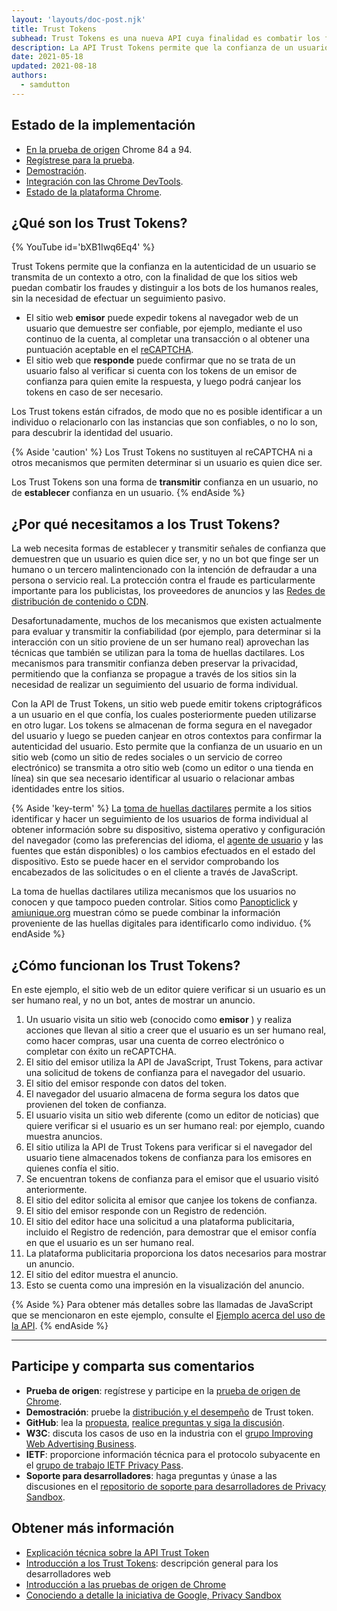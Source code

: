 ```yaml
---
layout: 'layouts/doc-post.njk'
title: Trust Tokens
subhead: Trust Tokens es una nueva API cuya finalidad es combatir los fraudes y distinguir a los bots de los humanos reales, sin la necesidad de efectuar un seguimiento pasivo.
description: La API Trust Tokens permite que la confianza de un usuario en un contexto se transmita a otro contexto, sin la necesidad de identificar al usuario o relacionar la identidad que hay entre ambos contextos. La API permite que se emitan tokens criptográficos desde un origen hacia un usuario en el que se confía. Entonces, los tokens son almacenados por el navegador del usuario. De esta forma, el navegador puede usar los tokens en otros contextos para evaluar la autenticidad del usuario.
date: 2021-05-18
updated: 2021-08-18
authors:
  - samdutton
---
```


## Estado de la implementación

- [En la prueba de origen](https://web.dev/origin-trials/) Chrome 84 a 94.
- [Regístrese para la prueba](https://developer.chrome.com/origintrials/#/view_trial/2479231594867458049).
- [Demostración](https://trust-token-demo.glitch.me/).
- [Integración con las Chrome DevTools](https://developers.google.com/web/updates/2021/01/devtools?utm_source=devtools#trust-token).
- [Estado de la plataforma Chrome](https://www.chromestatus.com/feature/5078049450098688).

## ¿Qué son los Trust Tokens?

{% YouTube id='bXB1Iwq6Eq4' %}

Trust Tokens permite que la confianza en la autenticidad de un usuario se transmita de un contexto a otro, con la finalidad de que los sitios web puedan combatir los fraudes y distinguir a los bots de los humanos reales, sin la necesidad de efectuar un seguimiento pasivo.

- El sitio web **emisor** puede expedir tokens al navegador web de un usuario que demuestre ser confiable, por ejemplo, mediante el uso continuo de la cuenta, al completar una transacción o al obtener una puntuación aceptable en el [reCAPTCHA](https://developers.google.com/recaptcha).
- El sitio web que **responde** puede confirmar que no se trata de un usuario falso al verificar si cuenta con los tokens de un emisor de confianza para quien emite la respuesta, y luego podrá canjear los tokens en caso de ser necesario.

Los Trust tokens están cifrados, de modo que no es posible identificar a un individuo o relacionarlo con las instancias que son confiables, o no lo son, para descubrir la identidad del usuario.

{% Aside 'caution' %} Los Trust Tokens no sustituyen al reCAPTCHA ni a otros mecanismos que permiten determinar si un usuario es quien dice ser.

Los Trust Tokens son una forma de **transmitir** confianza en un usuario, no de **establecer** confianza en un usuario. {% endAside %}

## ¿Por qué necesitamos a los Trust Tokens?

La web necesita formas de establecer y transmitir señales de confianza que demuestren que un usuario es quien dice ser, y no un bot que finge ser un humano o un tercero malintencionado con la intención de defraudar a una persona o servicio real. La protección contra el fraude es particularmente importante para los publicistas, los proveedores de anuncios y las [Redes de distribución de contenido o CDN](https://www.cloudflare.com/en-gb/learning/cdn/what-is-a-cdn/).

Desafortunadamente, muchos de los mecanismos que existen actualmente para evaluar y transmitir la confiabilidad (por ejemplo, para determinar si la interacción con un sitio proviene de un ser humano real) aprovechan las técnicas que también se utilizan para la toma de huellas dactilares. Los mecanismos para transmitir confianza deben preservar la privacidad, permitiendo que la confianza se propague a través de los sitios sin la necesidad de realizar un seguimiento del usuario de forma individual.

Con la API de Trust Tokens, un sitio web puede emitir tokens criptográficos a un usuario en el que confía, los cuales posteriormente pueden utilizarse en otro lugar. Los tokens se almacenan de forma segura en el navegador del usuario y luego se pueden canjear en otros contextos para confirmar la autenticidad del usuario. Esto permite que la confianza de un usuario en un sitio web (como un sitio de redes sociales o un servicio de correo electrónico) se transmita a otro sitio web (como un editor o una tienda en línea) sin que sea necesario identificar al usuario o relacionar ambas identidades entre los sitios.

{% Aside 'key-term' %} La [toma de huellas dactilares](https://w3c.github.io/fingerprinting-guidance/#passive) permite a los sitios identificar y hacer un seguimiento de los usuarios de forma individual al obtener información sobre su dispositivo, sistema operativo y configuración del navegador (como las preferencias del idioma, el [agente de usuario](https://developer.mozilla.org/en-US/docs/Web/API/NavigatorID/userAgent) y las fuentes que están disponibles) o los cambios efectuados en el estado del dispositivo. Esto se puede hacer en el servidor comprobando los encabezados de las solicitudes o en el cliente a través de JavaScript.

La toma de huellas dactilares utiliza mecanismos que los usuarios no conocen y que tampoco pueden controlar. Sitios como [Panopticlick](https://panopticlick.eff.org/) y [amiunique.org](https://amiunique.org/) muestran cómo se puede combinar la información proveniente de las huellas digitales para identificarlo como individuo. {% endAside %}

## ¿Cómo funcionan los Trust Tokens?

En este ejemplo, el sitio web de un editor quiere verificar si un usuario es un ser humano real, y no un bot, antes de mostrar un anuncio.

1. Un usuario visita un sitio web (conocido como **emisor** ) y realiza acciones que llevan al sitio a creer que el usuario es un ser humano real, como hacer compras, usar una cuenta de correo electrónico o completar con éxito un reCAPTCHA.
2. El sitio del emisor utiliza la API de JavaScript, Trust Tokens, para activar una solicitud de tokens de confianza para el navegador del usuario.
3. El sitio del emisor responde con datos del token.
4. El navegador del usuario almacena de forma segura los datos que provienen del token de confianza.
5. El usuario visita un sitio web diferente (como un editor de noticias) que quiere verificar si el usuario es un ser humano real: por ejemplo, cuando muestra anuncios.
6. El sitio utiliza la API de Trust Tokens para verificar si el navegador del usuario tiene almacenados tokens de confianza para los emisores en quienes confía el sitio.
7. Se encuentran tokens de confianza para el emisor que el usuario visitó anteriormente.
8. El sitio del editor solicita al emisor que canjee los tokens de confianza.
9. El sitio del emisor responde con un Registro de redención.
10. El sitio del editor hace una solicitud a una plataforma publicitaria, incluido el Registro de redención, para demostrar que el emisor confía en que el usuario es un ser humano real.
11. La plataforma publicitaria proporciona los datos necesarios para mostrar un anuncio.
12. El sitio del editor muestra el anuncio.
13. Esto se cuenta como una impresión en la visualización del anuncio.

{% Aside %} Para obtener más detalles sobre las llamadas de JavaScript que se mencionaron en este ejemplo, consulte el [Ejemplo acerca del uso de la API](https://web.dev/trust-tokens/#sample-api-usage). {% endAside %}

---

## Participe y comparta sus comentarios

- **Prueba de origen**: regístrese y participe en la [prueba de origen de Chrome](https://developer.chrome.com/origintrials/#/view_trial/2479231594867458049).
- **Demostración**: pruebe la [distribución y el desempeño](https://trust-token-demo.glitch.me/) de Trust token.
- **GitHub**: lea la [propuesta](https://github.com/WICG/trust-token-api), [realice preguntas y siga la discusión](https://github.com/WICG/trust-token-api/issues).
- **W3C**: discuta los casos de uso en la industria con el [grupo Improving Web Advertising Business](https://www.w3.org/community/web-adv/participants).
- **IETF**: proporcione información técnica para el protocolo subyacente en el [grupo de trabajo IETF Privacy Pass](https://datatracker.ietf.org/wg/privacypass/about/).
- **Soporte para desarrolladores**: haga preguntas y únase a las discusiones en el [repositorio de soporte para desarrolladores de Privacy Sandbox](https://github.com/GoogleChromeLabs/privacy-sandbox-dev-support).

## Obtener más información

- [Explicación técnica sobre la API Trust Token](https://github.com/dvorak42/trust-token-api)
- [Introducción a los Trust Tokens](https://web.dev/trust-tokens/): descripción general para los desarrolladores web
- [Introducción a las pruebas de origen de Chrome](https://web.dev/origin-trials)
- [Conociendo a detalle la iniciativa de Google, Privacy Sandbox](https://web.dev/digging-into-the-privacy-sandbox)
